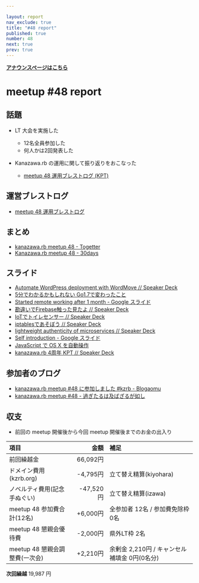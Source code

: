 ```yaml
---

layout: report
nav_exclude: true
title: "#48 report"
published: true
number: 48
next: true
prev: true
---
```


<div style="text-align: left;"><a href="/48/"><strong>アナウンスページはこちら</strong></a></div>

# meetup #48 report

## 話題

* LT 大会を実施した
  + 12名全員参加した
  + 何人かは2回発表した

* Kanazawa.rb の運用に関して振り返りをおこなった
  + [meetup 48 運用ブレストログ \(KPT\)](https://github.com/kanazawarb/meetup/wiki/meetup-48-%E9%81%8B%E7%94%A8%E3%83%96%E3%83%AC%E3%82%B9%E3%83%88%E3%83%AD%E3%82%B0-(KPT))


## 運営ブレストログ

* [meetup 48 運用ブレストログ](https://github.com/kanazawarb/meetup/wiki/meetup-48-%E9%81%8B%E7%94%A8%E3%83%96%E3%83%AC%E3%82%B9%E3%83%88%E3%83%AD%E3%82%B0)


## まとめ

* [kanazawa.rb meetup 48 - Togetter](http://togetter.com/li/1014891)
* [Kanazawa.rb meetup 48 - 30days](http://30d.jp/kzrb/38)


## スライド

* [Automate WordPress deployment with WordMove // Speaker Deck](https://speakerdeck.com/wtnabe/automate-wordpress-deployment-with-wordmove)
* [5分でわかるかもしれない Go1\.7で変わったこと](http://go-talks.appspot.com/github.com/t-murano/talks/2016/go1.7/main.slide#1)
* [Started remote working after 1 month \- Google スライド](https://docs.google.com/presentation/d/1aR8p1M_tDF9khmwvFAgzVEGOj9WqLqHwKAv8-27Pmdk/pub)
* [勘違いでFirebase触った見たよ // Speaker Deck](https://speakerdeck.com/cottondesu/kan-wei-idefirebasehong-tutajian-tayo)
* [IoTでトイレセンサー // Speaker Deck](https://speakerdeck.com/izawa/iotdetoiresensa)
* [iptablesであそぼう // Speaker Deck](https://speakerdeck.com/izawa/iptablesdeasobou)
* [lightweight authenticity of microservices // Speaker Deck](https://speakerdeck.com/wtnabe/lightweight-authenticity-of-microservices)
* [Self introduction \- Google スライド](https://docs.google.com/presentation/d/1AxNTc7FSUPeUz1cf7MLElB5kEDp8rlvp3aldQO1u9P0/pub)
* [JavaScript で OS X を自動操作](http://www.slideshare.net/tomokazu/javascript-os-x)
* [kanazawa\.rb 4周年 KPT // Speaker Deck](https://speakerdeck.com/cottondesu/kanazawa-dot-rb-4zhou-nian-kpt)


## 参加者のブログ

* [kanazawa\.rb meetup \#48 に参加しました \#kzrb \- Blogaomu](http://www.blogaomu.com/entry/kzrb48)
* [kanazawa\.rb meetup \#48 \- 過ぎたるは及ばざるが如し](http://cotton-desu.hatenablog.com/entry/2016/08/22/215837)


## 収支

* 前回の meetup 開催後から今回 meetup 開催後までのお金の出入り

|項目                           |金額         |補足                                               |
|:------------------------------|------------:|:--------------------------------------------------|
| 前回繰越金                    |    66,092円 |                                                   |
| ドメイン費用(kzrb.org)        |    -4,795円 | 立て替え精算(kiyohara)                            |
| ノベルティ費用(記念手ぬぐい)  |   -47,520円 | 立て替え精算(izawa)                               |
| meetup 48 参加費合計(12名)    |    +6,000円 | 全参加者 12名 / 参加費免除枠 0名                  |
| meetup 48 懇親会優待費        |    -2,000円 | 県外LT枠 2名                                      |
| meetup 48 懇親会調整費(一次会)|    +2,210円 | 余剰金 2,210円 / キャンセル補填金 0円(0名分)      |

**次回繰越**  19,987 円

